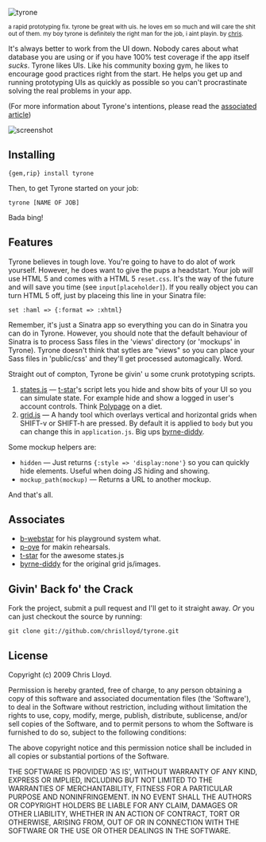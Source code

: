 ![tyrone](http://cloud.github.com/downloads/chrislloyd/tyrone/logo.png)

<small>a rapid prototyping fix. tyrone be great with uis. he loves em so much and will care the shit out of them. my boy tyrone is definitely the right man for the job, i aint playin. by [chris](http://chrislloyd.com.au).</small>

It's always better to work from the UI down. Nobody cares about what database you are using or if you have 100% test coverage if the app itself _sucks_. Tyrone likes UIs. Like his community boxing gym, he likes to encourage good practices right from the start. He helps you get up and running prototyping UIs as quickly as possible so you can't procrastinate solving the real problems in your app.

(For more information about Tyrone's intentions, please read the [associated article](http://chrislloyd.com.au/post/154530835/databases-are-for-pussies))

![screenshot](http://cloud.github.com/downloads/chrislloyd/tyrone/tyrone-0.1.0.png)


## Installing

    {gem,rip} install tyrone

Then, to get Tyrone started on your job:

    tyrone [NAME OF JOB]

Bada bing!

## Features

Tyrone believes in tough love. You're going to have to do alot of work yourself. However, he does want to give the pups a headstart. Your job _will_ use HTML 5 and comes with a HTML 5 `reset.css`. It's the way of the future and will save you time (see `input[placeholder]`). If you really object you can turn HTML 5 off, just by placeing this line in your Sinatra file:

    set :haml => {:format => :xhtml}

Remember, it's just a Sinatra app so everything you can do in Sinatra you can do in Tyrone. However, you should note that the default behaviour of Sinatra is to process Sass files in the 'views' directory (or 'mockups' in Tyrone). Tyrone doesn't think that sytles are "views" so you can place your Sass files in 'public/css' and they'll get processed automagically. Word.

Straight out of compton, Tyrone be givin' u some crunk prototyping scripts.

  1. [states.js](http://github.com/toolmantim/states.js) &mdash; [t-star](http://toolmantim.com)'s script lets you hide and show bits of your UI so you can simulate state. For example hide and show a logged in user's account controls. Think [Polypage](http://github.com/andykent/polypage) on a diet.
  2. [grid.js](http://gist.github.com/160497) &mdash; A handy tool which overlays vertical and horizontal grids when SHIFT-v or SHIFT-h are pressed. By default it is applied to `body` but you can change this in `application.js`. Big ups [byrne-diddy](http://myles.id.au).

Some mockup helpers are:

  * `hidden` &mdash; Just returns `{:style => 'display:none'}` so you can quickly hide elements. Useful when doing JS hiding and showing.
  * `mockup_path(mockup)` &mdash; Returns a URL to another mockup.

And that's all.


## Associates

* [b-webstar](http://github.com/plustwo) for his playground system what.
* [p-oye](http://github.com/philoye) for makin rehearsals.
* [t-star](http://github.com/toolmantim) for the awesome states.js
* [byrne-diddy](http://github.com/quackingduck) for the original grid js/images.

## Givin' Back fo' the Crack

Fork the project, submit a pull request and I'll get to it straight away. _Or_ you can just checkout the source by running:

    git clone git://github.com/chrislloyd/tyrone.git

## License

Copyright (c) 2009 Chris Lloyd.

Permission is hereby granted, free of charge, to any person obtaining a copy of this software and associated documentation files (the 'Software'), to deal in the Software without restriction, including without limitation the rights to use, copy, modify, merge, publish, distribute, sublicense, and/or sell copies of the Software, and to permit persons to whom the Software is furnished to do so, subject to the following conditions:

The above copyright notice and this permission notice shall be included in all copies or substantial portions of the Software.

THE SOFTWARE IS PROVIDED 'AS IS', WITHOUT WARRANTY OF ANY KIND, EXPRESS OR IMPLIED, INCLUDING BUT NOT LIMITED TO THE WARRANTIES OF MERCHANTABILITY, FITNESS FOR A PARTICULAR PURPOSE AND NONINFRINGEMENT. IN NO EVENT SHALL THE AUTHORS OR COPYRIGHT HOLDERS BE LIABLE FOR ANY CLAIM, DAMAGES OR OTHER LIABILITY, WHETHER IN AN ACTION OF CONTRACT, TORT OR OTHERWISE, ARISING FROM, OUT OF OR IN CONNECTION WITH THE SOFTWARE OR THE USE OR OTHER DEALINGS IN THE SOFTWARE.

